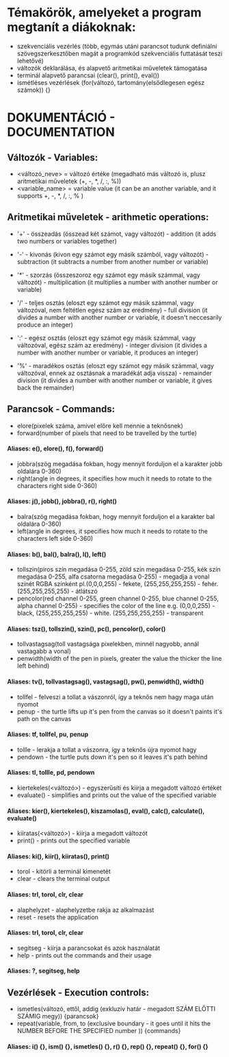 # Témakörök, amelyeket a program megtanít a diákoknak:

- szekvenciális vezérlés (több, egymás utáni parancsot tudunk definiálni szövegszerkesztőben magát a programkód szekvenciális futtatását teszi lehetővé)
- változók deklarálása, és alapvető aritmetikai műveletek támogatása
- terminál alapvető parancsai (clear(), print(), eval())
- ismétléses vezérlések (for(változó, tartomány(elsődlegesen egész számok)) {}

# DOKUMENTÁCIÓ - DOCUMENTATION

## Változók - Variables:
-   <változó_neve> = változó értéke (megadható más változó is, plusz aritmetikai műveletek (+, -, *, /, :, %))
-   <variable_name> = variable value (it can be an another variable, and it supports +, -, *, /, :, % )


## Aritmetikai műveletek - arithmetic operations:
- '+' - összeadás (összead két számot, vagy változót)
      - addition (it adds two numbers or variables together)

- '-' - kivonás (kivon egy számot egy másik számból, vagy változót)
      - subtraction (it subtracts a number from another number or variable)

- '*' - szorzás (összeszoroz egy számot egy másik számmal, vagy változót)
      - multiplication (it multiplies a number with another number or variable)

- '/' - teljes osztás (eloszt egy számot egy másik számmal, vagy változóval, nem feltétlen egész szám az eredmény)
      - full division (it divides a number with another number or variable, it doesn't neccesarily produce an integer)

- ':' - egész osztás (eloszt egy számot egy másik számmal, vagy változóval, egész szám az eredmény)
      - integer division (it divides a number with another number or variable, it produces an integer)

- '%' - maradékos osztás (eloszt egy számot egy másik számmal, vagy változóval, ennek az osztásnak a maradékát adja vissza)
      - remainder division (it divides a number with another number or variable, it gives back the remainder)


## Parancsok - Commands:

- elore(pixelek száma, amivel előre kell mennie a teknősnek)
- forward(number of pixels that need to be travelled by the turtle)
#### Aliases: e(), elore(), f(), forward()

- jobbra(szög megadása fokban, hogy mennyit forduljon el a karakter jobb oldalára 0-360)
- right(angle in degrees, it specifies how much it needs to rotate to the characters right side 0-360)
#### Aliases: j(), jobb(), jobbra(), r(), right()


- balra(szög megadása fokban, hogy mennyit forduljon el a karakter bal oldalára 0-360)
- left(angle in degrees, it specifies how much it needs to rotate to the characters left side 0-360)
#### Aliases: b(), bal(), balra(), l(), left()


- tollszin(piros szín megadása 0-255, zöld szín megadása 0-255, kék szín megadása 0-255, alfa csatorna megadása 0-255) - megadja a vonal színét RGBA színként pl.(0,0,0,255) - fekete, (255,255,255,255) - fehér. (255,255,255,255) - átlátszó
- pencolor(red channel 0-255, green channel 0-255, blue channel 0-255, alpha channel 0-255) - specifies the color of the line e.g. (0,0,0,255) - black, (255,255,255,255) - white. (255,255,255,255) - transparent
#### Aliases: tsz(), tollszin(), szin(), pc(), pencolor(), color()


- tollvastagsag(toll vastagsága pixelekben, minnél nagyobb, annál vastagabb a vonal)
- penwidth(width of the pen in pixels, greater the value the thicker the line left behind)
#### Aliases: tv(), tollvastagsag(), vastagsag(), pw(), penwidth(), width()


- tollfel - felveszi a tollat a vászonról, így a teknős nem hagy maga után nyomot
- penup - the turtle lifts up it's pen from the canvas so it doesn't paints it's path on the canvas
#### Aliases: tf, tollfel, pu, penup


- tollle - lerakja a tollat a vászonra, így a teknős újra nyomot hagy
- pendown - the turtle puts down it's pen so it leaves it's path behind

#### Aliases: tl, tollle, pd, pendown


- kiertekeles(<változó>) - egyszerűsíti és kiírja a megadott változó értékét
- evaluate(<variable>) - simplifies and prints out the value of the specified variable


#### Aliases: kier(), kiertekeles(), kiszamolas(), eval(), calc(), calculate(), evaluate()


- kiiratas(<változó>) - kiírja a megadott változót
- print(<variable>) - prints out the specified variable


#### Aliases: ki(), kiir(), kiiratas(), print()


- torol - kitörli a terminál kimenetét
- clear - clears the terminal output


#### Aliases: trl, torol, clr, clear


- alaphelyzet - alaphelyzetbe rakja az alkalmazást
- reset - resets the application


#### Aliases: trl, torol, clr, clear


- segitseg - kiírja a parancsokat és azok használatát
- help - prints out the commands and their usage


#### Aliases: ?, segitseg, help


## Vezérlések - Execution controls:

- ismetles(változó, ettől, addig (exkluzív határ - megadott SZÁM ELŐTTI SZÁMIG megy)) {parancsok}
- repeat(variable, from, to (exclusive boundary - it goes until it hits the NUMBER BEFORE THE SPECIFIED number )) {commands}
#### Aliases: i() {}, ism() {}, ismetles() {}, r() {}, rep() {}, repeat() {}, for() {}

